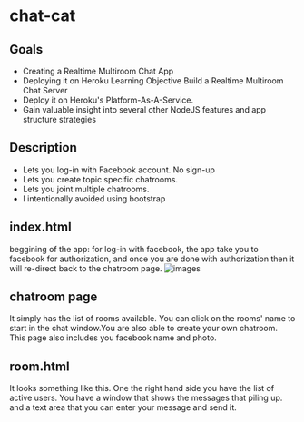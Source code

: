 # chat-cat
 
## Goals 
- Creating a Realtime Multiroom Chat App 
- Deploying it on Heroku Learning Objective Build a Realtime Multiroom Chat Server
- Deploy it on Heroku's Platform-As-A-Service. 
- Gain valuable insight into several other NodeJS features and app structure strategies

## Description
- Lets you log-in with Facebook account. No sign-up
- Lets you create topic specific chatrooms.
- Lets you joint multiple chatrooms.
- I intentionally avoided using bootstrap

## index.html
beggining of the app: for log-in with facebook, the app take you to facebook for authorization, and once you are done with authorization then it will re-direct back to the chatroom page.
![images](images/index.png)

## chatroom page
It simply has the list of rooms available. You can click on the rooms' name to start in the chat window.You are also able to create your own chatroom.
This page also includes you facebook name and photo.

## room.html 
It looks something like this. One the right hand side you have the list of active users. You have a window that shows the messages that piling up. and a text area that you can enter your message and send it.

